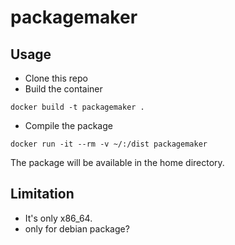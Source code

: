 # packagemaker

## Usage

- Clone this repo
- Build the container

```
docker build -t packagemaker .
```

- Compile the package

```
docker run -it --rm -v ~/:/dist packagemaker
```

The package will be available in the home directory.

## Limitation

- It's only x86_64.
- only for debian package?
